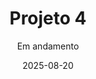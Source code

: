 ---
layout: default
title: Projeto 4
subtitle: Em andamento
modal-id: 4
date: 2025-08-20
img: 02_full.jpg
thumbnail: 02_thumbnail.jpg
alt: image-alt
project-date: Agosto 2025
client: Start Bootstrap
category: em-andamento
description: Lorem ipsum dolor sit amet, usu cu alterum nominavi lobortis. At duo novum diceret. Tantas apeirian vix et, usu sanctus postulant inciderint ut, populo diceret necessitatibus in vim. Cu eum dicam feugiat noluisse.

---